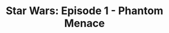 ---
title: "Star Wars: Episode 1 - Phantom Menace"
issue: 1B
issue_nr: 1
full_title: ""
subtitle: ""
story_arc: ""
crossover: ""
variant: B
publisher: Dark Horse Comics
creators: 
  - Todd McFarlane
release_date: May 1999
release_year: 1999
genre:
  - Action
  - Adventure
  - Science Fiction
format: Comic
pages: 32
signed_by: ""
price: 2.95
---